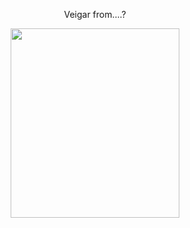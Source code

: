 <!--
![header](https://capsule-render.vercel.app/api?type=waving&color=auto&height=300&section=header&text=Veigar%20from.&fontSize=30)
-->

<!--
<p align="center">
<img src="https://user-images.githubusercontent.com/94657322/177346696-47893ea4-cc3e-46b3-9546-a8bea8bb49df.png" height="370px" width="900px">
</p>
-->


<p align="center">
Veigar from....?
</p>

<p align="center">
<img src="https://user-images.githubusercontent.com/94657322/176691993-3808f153-80b5-4271-9c86-46cb1bef9bb3.png" height="303px" width="270px">
</p>

<!--
<p align="center">
<img src="https://img.shields.io/badge/Oracle-F80000?style=flat-square&logo=Oracle&logoColor=white"/>
</p>
-->


<!--
**AYH9601/AYH9601** is a ✨ _special_ ✨ repository because its `README.md` (this file) appears on your GitHub profile.



- 🔭 I’m currently working on ...
- 🌱 I’m currently learning ...
- 👯 I’m looking to collaborate on ...
- 🤔 I’m looking for help with ...
- 💬 Ask me about ...
- 📫 How to reach me: ...
- 😄 Pronouns: ...
- ⚡ Fun fact: ...
-->
